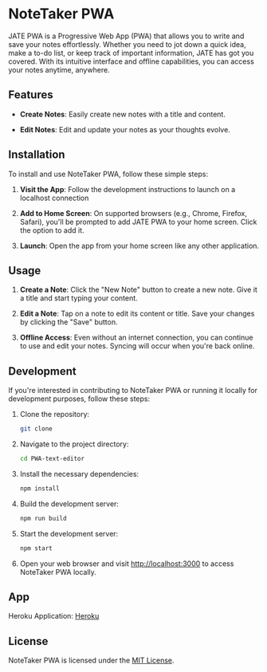 # NoteTaker PWA

JATE PWA is a Progressive Web App (PWA) that allows you to write and save your notes effortlessly. Whether you need to jot down a quick idea, make a to-do list, or keep track of important information, JATE has got you covered. With its intuitive interface and offline capabilities, you can access your notes anytime, anywhere.

## Features

- **Create Notes**: Easily create new notes with a title and content.

- **Edit Notes**: Edit and update your notes as your thoughts evolve.

## Installation

To install and use NoteTaker PWA, follow these simple steps:

1. **Visit the App**: Follow the development instructions to launch on a localhost connection

2. **Add to Home Screen**: On supported browsers (e.g., Chrome, Firefox, Safari), you'll be prompted to add JATE PWA to your home screen. Click the option to add it.

3. **Launch**: Open the app from your home screen like any other application.

## Usage

1. **Create a Note**: Click the "New Note" button to create a new note. Give it a title and start typing your content.

2. **Edit a Note**: Tap on a note to edit its content or title. Save your changes by clicking the "Save" button.

3. **Offline Access**: Even without an internet connection, you can continue to use and edit your notes. Syncing will occur when you're back online.

## Development

If you're interested in contributing to NoteTaker PWA or running it locally for development purposes, follow these steps:

1. Clone the repository:

   ```bash
   git clone 
   ```

2. Navigate to the project directory:

   ```bash
   cd PWA-text-editor
   ```

3. Install the necessary dependencies:

   ```bash
   npm install
   ```
4. Build the development server:

   ```bash
   npm run build
   ```

4. Start the development server:

   ```bash
   npm start
   ```

5. Open your web browser and visit [http://localhost:3000](http://localhost:3000) to access NoteTaker PWA locally.

## App

Heroku Application: [Heroku](https://lit-sea-36345-7f379bce7510.herokuapp.com/)

## License

NoteTaker PWA is licensed under the [MIT License](LICENSE.md).
